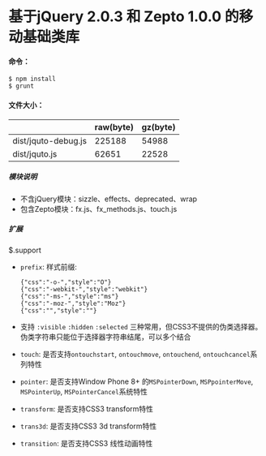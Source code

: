 # 基于jQuery 2.0.3 和 Zepto 1.0.0 的移动基础类库



#### 命令：
    
    $ npm install
    $ grunt

#### 文件大小：
    
| |   raw(byte)  |   gz(byte) |
| ---- | ---- | ---- |
|dist/jquto-debug.js| 225188 | 54988 |
|dist/jquto.js| 62651 | 22528 |

##### 模块说明
    
* 不含jQuery模块：sizzle、effects、deprecated、wrap
* 包含Zepto模块：fx.js、fx_methods.js、touch.js

##### 扩展

$.support

* `prefix`: 样式前缀: 
    
    ```javasript
    {"css":"-o-","style":"O"} 
    {"css":"-webkit-","style":"webkit"}
    {"css":"-ms-","style":"ms"}
    {"css":"-moz-","style":"Moz"}
    {"css":"","style":""}
    ```

* 支持 `:visible` `:hidden` `:selected` 三种常用，但CSS3不提供的伪类选择器。伪类字符串只能位于选择器字符串结尾，可以多个结合   
* `touch`: 是否支持`ontouchstart`, `ontouchmove`, `ontouchend`, `ontouchcancel`系列特性
* `pointer`: 是否支持Window Phone 8+ 的`MSPointerDown`, `MSPpointerMove`, `MSPointerUp`, `MSPointerCancel`系统特性
* `transform`: 是否支持CSS3 transform特性
* `trans3d`: 是否支持CSS3 3d transform特性
* `transition`: 是否支持CSS3 线性动画特性

